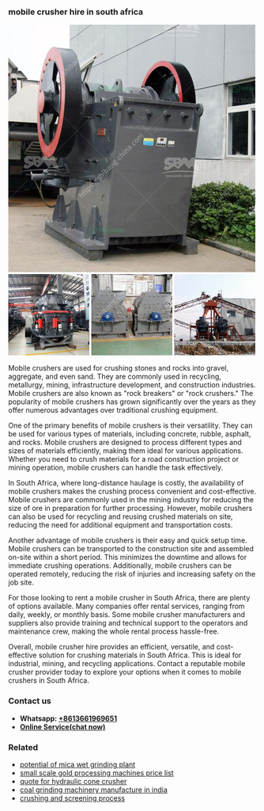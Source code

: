 <h3>mobile crusher hire in south africa</h3><img src='1704856810.jpg' alt=''><p>Mobile crushers are used for crushing stones and rocks into gravel, aggregate, and even sand. They are commonly used in recycling, metallurgy, mining, infrastructure development, and construction industries. Mobile crushers are also known as "rock breakers" or "rock crushers." The popularity of mobile crushers has grown significantly over the years as they offer numerous advantages over traditional crushing equipment.</p><p>One of the primary benefits of mobile crushers is their versatility. They can be used for various types of materials, including concrete, rubble, asphalt, and rocks. Mobile crushers are designed to process different types and sizes of materials efficiently, making them ideal for various applications. Whether you need to crush materials for a road construction project or mining operation, mobile crushers can handle the task effectively.</p><p>In South Africa, where long-distance haulage is costly, the availability of mobile crushers makes the crushing process convenient and cost-effective. Mobile crushers are commonly used in the mining industry for reducing the size of ore in preparation for further processing. However, mobile crushers can also be used for recycling and reusing crushed materials on site, reducing the need for additional equipment and transportation costs.</p><p>Another advantage of mobile crushers is their easy and quick setup time. Mobile crushers can be transported to the construction site and assembled on-site within a short period. This minimizes the downtime and allows for immediate crushing operations. Additionally, mobile crushers can be operated remotely, reducing the risk of injuries and increasing safety on the job site.</p><p>For those looking to rent a mobile crusher in South Africa, there are plenty of options available. Many companies offer rental services, ranging from daily, weekly, or monthly basis. Some mobile crusher manufacturers and suppliers also provide training and technical support to the operators and maintenance crew, making the whole rental process hassle-free.</p><p>Overall, mobile crusher hire provides an efficient, versatile, and cost-effective solution for crushing materials in South Africa. This is ideal for industrial, mining, and recycling applications. Contact a reputable mobile crusher provider today to explore your options when it comes to mobile crushers in South Africa.</p><h3>Contact us</h3><ul><li><strong>Whatsapp:&nbsp;<a href="https://wa.me/8613661969651">+8613661969651</a></strong></li><li><a href="https://swt.shibang-china.com/?git&amp;zhl&amp;mobile crusher hire in south africa"><strong>Online Service(chat now)</strong></a></li></ul><h3>Related</h3><ul><li><a href='potential of mica wet grinding plant.md'>potential of mica wet grinding plant</a></li><li><a href='small scale gold processing machines price list.md'>small scale gold processing machines price list</a></li><li><a href='quote for hydraulic cone crusher.md'>quote for hydraulic cone crusher</a></li><li><a href='coal grinding machinery manufacture in india.md'>coal grinding machinery manufacture in india</a></li><li><a href='crushing and screening process.md'>crushing and screening process</a></li></ul>